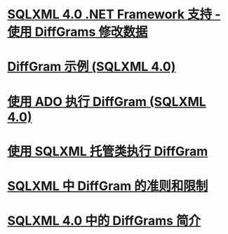 # [SQLXML 4.0 .NET Framework 支持 - 使用 DiffGrams 修改数据](sqlxml-4-0-net-framework-support-using-diffgrams-to-modify-data.md)

# [DiffGram 示例 (SQLXML 4.0)](diffgram-examples-sqlxml-4-0.md)
# [使用 ADO 执行 DiffGram (SQLXML 4.0)](executing-a-diffgram-by-using-ado-sqlxml-4-0.md)
# [使用 SQLXML 托管类执行 DiffGram](executing-a-diffgram-by-using-sqlxml-managed-classes.md)
# [SQLXML 中 DiffGram 的准则和限制](guidelines-and-limitations-of-diffgrams-in-sqlxml.md)
# [SQLXML 4.0 中的 DiffGrams 简介](introduction-to-diffgrams-in-sqlxml-4-0.md)

